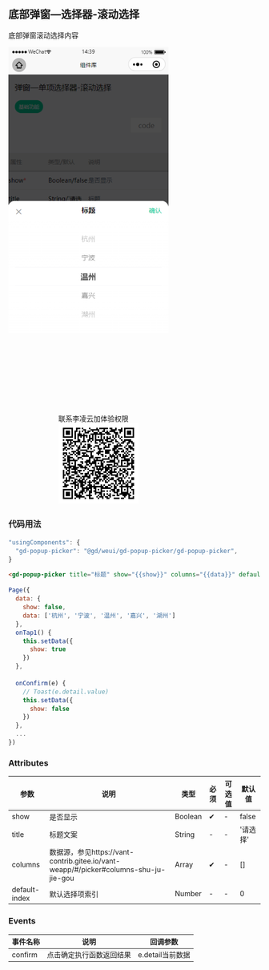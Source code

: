 ## 底部弹窗—选择器-滚动选择

底部弹窗滚动选择内容 <br/>

<div style="display:inline-block">
<img src="./images/popup-picker.png" style="width:320px;float:left" />
<div style="float:left; margin:160px 0 0 100px">
联系李凌云加体验权限
<br />
<img src="./images/popup-picker-code.jpg" style="width:160px;height:160px" />
</div>
</div>


### 代码用法 

```js
"usingComponents": {
  "gd-popup-picker": "@gd/weui/gd-popup-picker/gd-popup-picker",
}
```

```html
<gd-popup-picker title="标题" show="{{show}}" columns="{{data}}" default-index="{{2}}" bind:confirm="onConfirm" />
```

```javascript
Page({
  data: {
    show: false,
    data: ['杭州', '宁波', '温州', '嘉兴', '湖州']
  },
  onTap1() {
    this.setData({
      show: true
    })
  },
  
  onConfirm(e) {
    // Toast(e.detail.value)
    this.setData({
      show: false
    })
  },
  ...
})
```

### Attributes

| 参数      | 说明            | 类型      | 必须 | 可选值                           | 默认值    |
| --------- | -------------- | -------- | --- | -------------------------------- | -------- |
| show | 是否显示 | Boolean | ✔ | - | false |
| title | 标题文案 | String | - | - | '请选择' |
| columns | 数据源，参见https://vant-contrib.gitee.io/vant-weapp/#/picker#columns-shu-ju-jie-gou | Array | ✔ | - | [] |
| default-index | 默认选择项索引 | Number | - | - | 0 |

### Events

| 事件名称 | 说明           | 回调参数 |
| -------- | -------------- | -------- |
| confirm     | 点击确定执行函数返回结果 | e.detail当前数据 |


<FooterGd/>